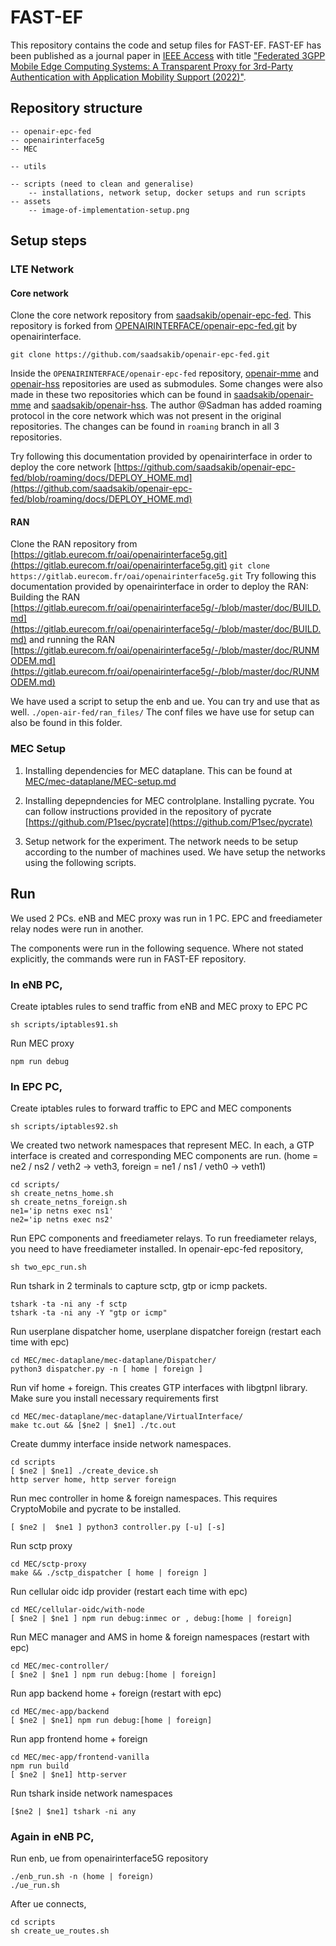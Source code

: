# FAST-EF

This repository contains the code and setup files for FAST-EF. FAST-EF has been published as a journal paper in [IEEE Access](https://ieeeaccess.ieee.org/) with title ["Federated 3GPP Mobile Edge Computing Systems: A Transparent Proxy for 3rd-Party Authentication with Application Mobility Support (2022)"](https://ieeexplore.ieee.org/document/9743909). 


## Repository structure
	-- openair-epc-fed
	-- openairinterface5g
	-- MEC
		
	-- utils
		
	-- scripts (need to clean and generalise)
		-- installations, network setup, docker setups and run scripts
	-- assets
		-- image-of-implementation-setup.png

## Setup steps

### LTE Network
#### Core network
Clone the core network repository from [saadsakib/openair-epc-fed](https://github.com/saadsakib/openair-epc-fed.git). This repository is forked from [OPENAIRINTERFACE/openair-epc-fed.git](https://github.com/OPENAIRINTERFACE/openair-epc-fed.git) by openairinterface. 

```
git clone https://github.com/saadsakib/openair-epc-fed.git
```

Inside the `OPENAIRINTERFACE/openair-epc-fed` repository, [openair-mme](https://github.com/OPENAIRINTERFACE/openair-mme) and [openair-hss](https://github.com/OPENAIRINTERFACE/openair-hss) repositories are used as submodules. Some changes were also made in these two repositories which can be found in [saadsakib/openair-mme](https://github.com/saadsakib/openair-mme) and [saadsakib/openair-hss](https://github.com/saadsakib/openair-hss.git). The author @Sadman has added roaming protocol in the core network which was not present in the original repositories. The changes can be found in `roaming` branch in all 3 repositories.
	
Try following this documentation provided by openairinterface in order to deploy the core network [https://github.com/saadsakib/openair-epc-fed/blob/roaming/docs/DEPLOY_HOME.md](https://github.com/saadsakib/openair-epc-fed/blob/roaming/docs/DEPLOY_HOME.md)


#### RAN
Clone the RAN repository from [https://gitlab.eurecom.fr/oai/openairinterface5g.git](https://gitlab.eurecom.fr/oai/openairinterface5g.git)
	```git clone https://gitlab.eurecom.fr/oai/openairinterface5g.git```
Try following this documentation provided by openairinterface in order to deploy the RAN: Building the RAN [https://gitlab.eurecom.fr/oai/openairinterface5g/-/blob/master/doc/BUILD.md](https://gitlab.eurecom.fr/oai/openairinterface5g/-/blob/master/doc/BUILD.md) and running the RAN [https://gitlab.eurecom.fr/oai/openairinterface5g/-/blob/master/doc/RUNMODEM.md](https://gitlab.eurecom.fr/oai/openairinterface5g/-/blob/master/doc/RUNMODEM.md)

We have used a script to setup the enb and ue. You can try and use that as well.
	```./open-air-fed/ran_files/```
The conf files we have use for setup can also be found in this folder.
	
### MEC Setup

1. Installing dependencies for MEC dataplane. This can be found at [MEC/mec-dataplane/MEC-setup.md](MEC/mec-dataplane/MEC-setup.md)

2. Installing depepndencies for MEC controlplane. Installing pycrate. You can follow instructions provided in the repository of pycrate [https://github.com/P1sec/pycrate](https://github.com/P1sec/pycrate)

3. Setup network for the experiment. The network needs to be setup according to the number of machines used. We have setup the networks using the following scripts.

## Run

We used 2 PCs. eNB and MEC proxy was run in 1 PC. EPC and freediameter relay nodes were run in another.

The components were run in the following sequence. Where not stated explicitly, the commands were run in FAST-EF repository.

### In eNB PC,

Create iptables rules to send traffic from eNB and MEC proxy to EPC PC

```
sh scripts/iptables91.sh
```

Run MEC proxy

```
npm run debug
```

### In EPC PC,

Create iptables rules to forward traffic to EPC and MEC components

```
sh scripts/iptables92.sh
```

We created two network namespaces that represent MEC. In each, a GTP interface is created and corresponding MEC components are run. (home = ne2 / ns2 / veth2 -> veth3, foreign = ne1 / ns1 / veth0 -> veth1)

```
cd scripts/
sh create_netns_home.sh
sh create_netns_foreign.sh
ne1='ip netns exec ns1'
ne2='ip netns exec ns2'
```

Run EPC components and freediameter relays. To run freediameter relays, you need to have freediameter installed. In openair-epc-fed repository,

```
sh two_epc_run.sh
```

Run tshark in 2 terminals to capture sctp, gtp or icmp packets.

```
tshark -ta -ni any -f sctp
tshark -ta -ni any -Y "gtp or icmp"
```

Run userplane dispatcher home, userplane dispatcher foreign (restart each time with epc)

```
cd MEC/mec-dataplane/mec-dataplane/Dispatcher/
python3 dispatcher.py -n [ home | foreign ]
```

Run vif home + foreign. This creates GTP interfaces with libgtpnl library. Make sure you install necessary requirements first

```
cd MEC/mec-dataplane/mec-dataplane/VirtualInterface/
make tc.out && [$ne2 | $ne1] ./tc.out
```

Create dummy interface inside network namespaces.

```
cd scripts
[ $ne2 | $ne1] ./create_device.sh
http server home, http server foreign
```

Run mec controller in home & foreign namespaces. This requires CryptoMobile and pycrate to be installed.

```
[ $ne2 |  $ne1 ] python3 controller.py [-u] [-s]
```

Run sctp proxy

```
cd MEC/sctp-proxy
make && ./sctp_dispatcher [ home | foreign ]
```

Run cellular oidc idp provider (restart each time with epc)

```
cd MEC/cellular-oidc/with-node
[ $ne2 | $ne1 ] npm run debug:inmec or , debug:[home | foreign]
```

Run MEC manager and AMS in home & foreign namespaces (restart with epc)

```
cd MEC/mec-controller/
[ $ne2 | $ne1 ] npm run debug:[home | foreign]
```

Run app backend home + foreign (restart with epc)

```
cd MEC/mec-app/backend
[ $ne2 | $ne1] npm run debug:[home | foreign]
```

Run app frontend home + foreign

```
cd MEC/mec-app/frontend-vanilla
npm run build
[ $ne2 | $ne1] http-server
```

Run tshark inside network namespaces

```
[$ne2 | $ne1] tshark -ni any
```

### Again in eNB PC,  
Run enb, ue from openairinterface5G repository

```
./enb_run.sh -n (home | foreign)
./ue_run.sh
```

After ue connects,

```
cd scripts
sh create_ue_routes.sh
```
